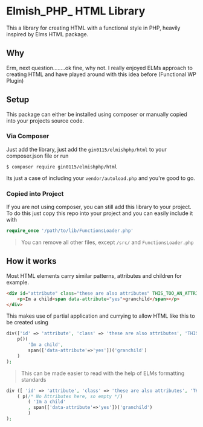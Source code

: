 # Elmish_PHP_ HTML Library

This a library for creating HTML with a functional style in PHP, heavily inspired by Elms HTML package.

## Why

Erm, next question........ok fine, why not. I really enjoyed ELMs approach to creating HTML and have played around with this idea before (Functional WP Plugin)

## Setup

This package can either be installed using composer or manually copied into your projects source code.

### Via Composer

Just add the library, just add the `gin0115/elmishphp/html` to your composer.json file or run
```shell
$ composer require gin0115/elmishphp/html
```
Its just a case of including your `vendor/autoload.php` and you're good to go.

### Copied into Project

If you are not using composer, you can still add this library to your project. To do this just copy this repo into your project and you can easily include it with 

```php
require_once '/path/to/lib/FunctionsLoader.php'
```

> You can remove all other files, except `/src/` and `FunctionsLoader.php`

## How it works

Most HTML elements carry similar patterns, attributes and children for example. 

```html
<div id="attribute" class="these are also attributes" THIS_TOO_AN_ATTRIBUTE>
    <p>Im a child<span data-attribute="yes">granchild</span></p>
</div>
```

This makes use of partial application and currying to allow HTML like this to be created using
```php
div(['id' => 'attribute', 'class' => 'these are also attributes', 'THIS_TOO_AN_ATTRIBUTE'])(
    p()(
        'Im a child',
        span(['data-attribute'=>'yes'])('granchild')
    )
);
```
> This can be made easier to read with the help of ELMs formatting standards
```php
div ([ 'id' => 'attribute', 'class' => 'these are also attributes', 'THIS_TOO_AN_ATTRIBUTE'])
    ( p(/* No Attributes here, so empty */)
        ( 'Im a child'
        , span(['data-attribute'=>'yes'])('granchild')
        ) 
);
